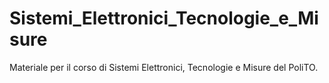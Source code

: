 # Sistemi_Elettronici_Tecnologie_e_Misure
 Materiale per il corso di Sistemi Elettronici, Tecnologie e Misure del PoliTO. 
